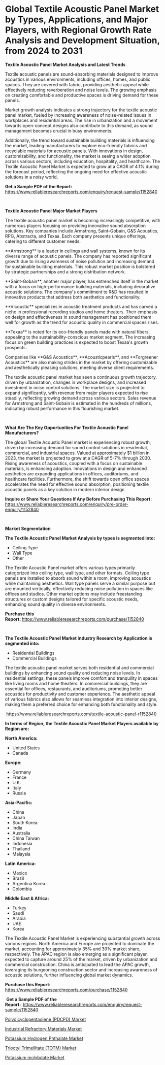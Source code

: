<p><h1>Global Textile Acoustic Panel Market by Types, Applications, and Major Players, with Regional Growth Rate Analysis and Development Situation, from 2024 to 2031</h1></p><p><strong>Textile Acoustic Panel Market Analysis and Latest Trends</strong></p>
<p><p>Textile acoustic panels are sound-absorbing materials designed to improve acoustics in various environments, including offices, homes, and public spaces. They are covered with fabric, providing aesthetic appeal while effectively reducing reverberation and noise levels. The growing emphasis on creating comfortable and productive spaces is driving demand for these panels.</p><p>Market growth analysis indicates a strong trajectory for the textile acoustic panel market, fueled by increasing awareness of noise-related issues in workplaces and residential areas. The rise in urbanization and a movement towards open-concept designs also contribute to this demand, as sound management becomes crucial in busy environments. </p><p>Additionally, the trend toward sustainable building materials is influencing the market, leading manufacturers to explore eco-friendly fabrics and recyclable materials for acoustic panels. With innovations in design, customizability, and functionality, the market is seeing a wider adoption across various sectors, including education, hospitality, and healthcare. The Textile Acoustic Panel Market is expected to grow at a CAGR of 4.1% during the forecast period, reflecting the ongoing need for effective acoustic solutions in a noisy world.</p></p>
<p><strong>Get a Sample PDF of the Report:&nbsp;</strong> <a href="https://www.reliableresearchreports.com/enquiry/request-sample/1152840">https://www.reliableresearchreports.com/enquiry/request-sample/1152840</a></p>
<p>&nbsp;</p>
<p><strong>Textile Acoustic Panel Major Market Players</strong></p>
<p><p>The textile acoustic panel market is becoming increasingly competitive, with numerous players focusing on providing innovative sound absorption solutions. Key companies include Armstrong, Saint-Gobain, G&S Acoustics, RPG, Abstracta, and Texaa. Each company presents unique offerings, catering to different customer needs.</p><p>**Armstrong** is a leader in ceilings and wall systems, known for its diverse range of acoustic panels. The company has reported significant growth due to rising awareness of noise pollution and increasing demand for sustainable building materials. This robust market position is bolstered by strategic partnerships and a strong distribution network.</p><p>**Saint-Gobain**, another major player, has entrenched itself in the market with a focus on high-performance building materials, including decorative acoustic solutions. The company's commitment to R&D has resulted in innovative products that address both aesthetics and functionality.</p><p>**Vicoustic** specializes in acoustic treatment products and has carved a niche in professional recording studios and home theaters. Their emphasis on design and effectiveness in sound management has positioned them well for growth as the trend for acoustic quality in commercial spaces rises.</p><p>**Texaa** is noted for its eco-friendly panels made with natural fibers, appealing to the sustainability-conscious market segment. The increasing focus on green building practices is expected to boost Texaa's growth prospects.</p><p>Companies like **G&S Acoustics**, **Acousticpearls**, and **Forgreener Acoustics** are also making strides in the market by offering customizable and aesthetically pleasing solutions, meeting diverse client requirements.</p><p>The textile acoustic panel market has seen a continuous growth trajectory, driven by urbanization, changes in workplace designs, and increased investment in noise control solutions. The market size is projected to expand significantly, with revenue from major players expected to rise steadily, reflecting growing demand across various sectors. Sales revenue for Armstrong and Saint-Gobain is estimated in the hundreds of millions, indicating robust performance in this flourishing market.</p></p>
<p>&nbsp;</p>
<p><strong>What Are The Key Opportunities For Textile Acoustic Panel Manufacturers?</strong></p>
<p><p>The global Textile Acoustic Panel market is experiencing robust growth, driven by increasing demand for sound control solutions in residential, commercial, and industrial spaces. Valued at approximately $1 billion in 2023, the market is projected to grow at a CAGR of 5-7% through 2030. Rising awareness of acoustics, coupled with a focus on sustainable materials, is enhancing adoption. Innovations in design and enhanced aesthetics are expanding applications in offices, auditoriums, and healthcare facilities. Furthermore, the shift towards open office spaces accelerates the need for effective sound absorption, positioning textile acoustic panels as a key solution in modern interior design.</p></p>
<p><strong>Inquire or Share Your Questions If Any Before Purchasing This Report:</strong> <a href="https://www.reliableresearchreports.com/enquiry/pre-order-enquiry/1152840">https://www.reliableresearchreports.com/enquiry/pre-order-enquiry/1152840</a></p>
<p>&nbsp;</p>
<p><strong>Market Segmentation</strong></p>
<p><strong>The Textile Acoustic Panel Market Analysis by types is segmented into:</strong></p>
<p><ul><li>Ceiling Type</li><li>Wall Type</li><li>Other</li></ul></p>
<p><p>The Textile Acoustic Panel market offers various types primarily categorized into ceiling type, wall type, and other formats. Ceiling type panels are installed to absorb sound within a room, improving acoustics while maintaining aesthetics. Wall type panels serve a similar purpose but are mounted vertically, effectively reducing noise pollution in spaces like offices and studios. Other market options may include freestanding structures or custom designs tailored for specific acoustic needs, enhancing sound quality in diverse environments.</p></p>
<p><strong>Purchase this Report:&nbsp;</strong><a href="https://www.reliableresearchreports.com/purchase/1152840">https://www.reliableresearchreports.com/purchase/1152840</a></p>
<p>&nbsp;</p>
<p><strong>The Textile Acoustic Panel Market Industry Research by Application is segmented into:</strong></p>
<p><ul><li>Residential Buildings</li><li>Commercial Buildings</li></ul></p>
<p><p>The textile acoustic panel market serves both residential and commercial buildings by enhancing sound quality and reducing noise levels. In residential settings, these panels improve comfort and tranquility in spaces like living rooms and home theaters. In commercial buildings, they are essential for offices, restaurants, and auditoriums, promoting better acoustics for productivity and customer experience. The aesthetic appeal of various fabrics also allows for seamless integration into interior designs, making them a preferred choice for enhancing both functionality and style.</p></p>
<p><a href="https://www.reliableresearchreports.com/textile-acoustic-panel-r1152840">&nbsp;https://www.reliableresearchreports.com/textile-acoustic-panel-r1152840</a></p>
<p><strong>In terms of Region, the Textile Acoustic Panel Market Players available by Region are:</strong></p>
<p>
    <p> <strong> North America: </strong>
        <ul>
            <li>United States</li>
            <li>Canada</li>
        </ul>
        </p> 
    <p> <strong> Europe: </strong>
        <ul>
            <li>Germany</li>
            <li>France</li>
            <li>U.K.</li>
            <li>Italy</li>
            <li>Russia</li>
        </ul>
        </p> 
    <p> <strong> Asia-Pacific: </strong>
        <ul>
            <li>China</li>
            <li>Japan</li>
            <li>South Korea</li>
            <li>India</li>
            <li>Australia</li>
            <li>China Taiwan</li>
            <li>Indonesia</li>
            <li>Thailand</li>
            <li>Malaysia</li>
        </ul>
        </p> 
    <p> <strong> Latin America: </strong>
        <ul>
            <li>Mexico</li>
            <li>Brazil</li>
            <li>Argentina Korea</li>
            <li>Colombia</li>
        </ul>
        </p> 
    <p> <strong> Middle East & Africa: </strong>
        <ul>
            <li>Turkey</li>
            <li>Saudi</li>
            <li>Arabia</li>
            <li>UAE</li>
            <li>Korea</li>
        </ul>
    </p>
    </p>
<p><p>The Textile Acoustic Panel Market is experiencing substantial growth across various regions. North America and Europe are projected to dominate the market, accounting for approximately 35% and 30% market share, respectively. The APAC region is also emerging as a significant player, expected to capture around 25% of the market, driven by urbanization and commercial construction. China is anticipated to lead the APAC growth, leveraging its burgeoning construction sector and increasing awareness of acoustic solutions, further influencing global market dynamics.</p></p>
<p><strong>Purchase this Report: </strong><a href="https://www.reliableresearchreports.com/purchase/1152840">https://www.reliableresearchreports.com/purchase/1152840</a></p>
<p>&nbsp;<strong>Get a Sample PDF of the Report:&nbsp;&nbsp;</strong><a href="https://www.reliableresearchreports.com/enquiry/request-sample/1152840">https://www.reliableresearchreports.com/enquiry/request-sample/1152840</a></p>
<p><strong></strong></p>
<p><p><a href="https://issuu.com/reportprime-2/docs/polydicyclopentadiene-pdcpd-market-_49bed499b6a4f4">Polydicyclopentadiene (PDCPD) Market</a></p><p><a href="https://issuu.com/reportprime-2/docs/industrial-refractory-materials-mar_7f962ad17847f6">Industrial Refractory Materials Market</a></p><p><a href="https://www.linkedin.com/pulse/potassium-hydrogen-phthalate-market-outlook-share-analysis-fsmxf?trackingId=3LQMEyztQiq2%2Fc3bFZM8Kg%3D%3D">Potassium Hydrogen Phthalate Market</a></p><p><a href="https://github.com/angelajermaine/Market-Research-Report-List-5/blob/main/trioctyl-trimellitate-totm-market.md">Trioctyl Trimellitate (TOTM) Market</a></p><p><a href="https://www.linkedin.com/pulse/potassium-molybdate-market-share-analysis-growth-trends-forecasts-iwlxf?trackingId=Zyv58hvaSpqKnMsX5v6a3A%3D%3D">Potassium molybdate Market</a></p></p>